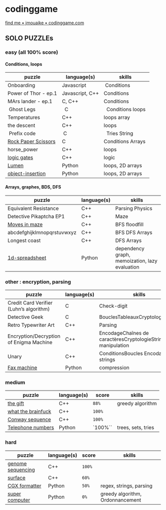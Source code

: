 # codinggame
[find me • jmouaike • codinggame.com](https://www.codingame.com/profile/eecc172724a1795985fdd230c13ec0e32605155)

## SOLO PUZZLEs

### easy (all 100% score)

#### Conditions, loops

| puzzle | language(s) | skills |
| ----------- | -------- | ---------------------- |
| Onboarding | Javascript | Conditions |
| Power of Thor - ep.1 | Javascript, C++ | Conditions |
| MArs lander - ep.1| C, C++ | Conditions |
| Ghost Legs  |  C |  Conditions loops |
| Temperatures | C++ | loops array |
| the descent | C++ | loops |
| Prefix code  | C  |  Tries String|
| [Rock Paper Scissors](https://www.codingame.com/training/easy/rock-paper-scissors-lizard-spock) | C | Conditions Arrays |
| horse_power | C++ | loops |
| [logic gates](https://www.codingame.com/ide/puzzle/logic-gates) | C++ | logic |
| [Lumen](https://www.codingame.com/training/easy/lumen)| Python| loops, 2D arrays|
| [object-insertion](https://www.codingame.com/training/easy/object-insertion)| Python| loops, 2D arrays|

#### Arrays, graphes, BDS, DFS

| puzzle | language(s) | skills |
| ----------- | -------- | ---------------------- |
| Equivalent Resistance | C++ | Parsing Physics |
| Detective Pikaptcha EP1 | C++ | Maze |
| [Moves in maze](https://www.codingame.com/training/easy/moves-in-maze) | C++ | BFS floodfill |
| abcdefghijklmnopqrstuvwxyz | C++ | BFS DFS Arrays |
| Longest coast | C++ | DFS Arrays |
| [1d-spreadsheet](https://www.codingame.com/training/easy/1d-spreadsheet)|Python| dependency graph, memoization, lazy evaluation|

### other : encryption, parsing

| puzzle | language(s) | skills |
| ----------- | -------- | ---------------------- |
| Credit Card Verifier (Luhn’s algorithm) | C | Check-digit|
| Detective Geek | C | BouclesTableauxCryptologiestring |
| Retro Typewriter Art | C++ | Parsing |
| Encryption/Decryption of Enigma Machine | C++ | EncodageChaînes de caractèresCryptologieString manipulation |
| Unary | C++ | ConditionsBoucles Encodage strings |
|[Fax machine](https://www.codingame.com/training/easy/fax-machine)| Python | compression|



### medium

| puzzle | language(s) | score | skills |
| ----------- | -------- | ---- | ---------------------- |
|  [the gift](https://www.codingame.com/training/medium/the-gift) | C++ | `88%` | greedy algorithm |
|  [what the brainfuck](https://www.codingame.com/training/medium/what-the-brainfuck) | C++ | `100%` | |
|  [Conway sequence](https://www.codingame.com/training/medium/conway-sequence) | C++ | `100%` | |
|  [Telephone numbers](https://www.codingame.com/training/medium/telephone-numbers) | Python | `100%`` | trees, sets, tries|

### hard

| puzzle | language(s) | score | skills |
| ----------- | -------- | ---- | ---------------------- |
| [genome sequencing](https://www.codingame.com/training/hard/genome-sequencing) | C++ | `100%` | |
| [surface](https://www.codingame.com/training/hard/surface) | C++ | `60%` | |
| [CGX formatter](https://www.codingame.com/training/hard/cgx-formatter) | Python | `50%` |regex, strings, parsing|
| [super computer](https://www.codingame.com/training/hard/super-computer) | Python | `0%` |greedy algorithm, Ordonnancement|